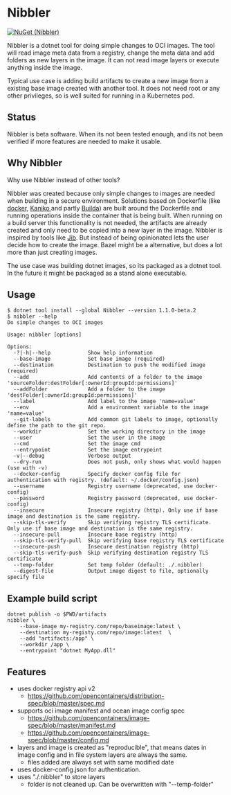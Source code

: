 # Nibbler

[![NuGet (Nibbler)](https://img.shields.io/nuget/v/Nibbler)](https://www.nuget.org/packages/Nibbler/)

Nibbler is a dotnet tool for doing simple changes to OCI images.
The tool will read image meta data from a registry, change the meta data and add folders as new layers in the image.
It can not read image layers or execute anything inside the image.

Typical use case is adding build artifacts to create a new image from a existing base image created with another tool.
It does not need root or any other privileges, so is well suited for running in a Kubernetes pod.

## Status

Nibbler is beta software. When its not been tested enough, and its not been verified if more features are needed to make it usable.

## Why Nibbler

Why use Nibbler instead of other tools?

Nibbler was created because only simple changes to images are needed when building in a secure environment. 
Solutions based on Dockerfile (like [docker](https://docs.docker.com/engine/reference/commandline/build/), [Kaniko  ](https://github.com/GoogleContainerTools/kaniko) and partly [Builda](https://github.com/containers/buildah)) are built around the Dockerfile and running operations inside the container that is being built.
When running on a build server this functionality is not needed, the artifacts are already created and only need to be copied into a new layer in the image.
Nibbler is inspired by tools like [Jib](https://github.com/GoogleContainerTools/jib). But instead of being opinionated lets the user decide how to create the image.
Bazel might be a alternative, but does a lot more than just creating images.

The use case was building dotnet images, so its packaged as a dotnet tool. In the future it might be packaged as a stand alone executable.

## Usage

```
$ dotnet tool install --global Nibbler --version 1.1.0-beta.2
$ nibbler --help
Do simple changes to OCI images

Usage: nibbler [options]

Options:
  -?|-h|--help            Show help information
  --base-image            Set base image (required)
  --destination           Destination to push the modified image (required)
  --add                   Add contents of a folder to the image 'sourceFolder:destFolder[:ownerId:groupId:permissions]'   
  --addFolder             Add a folder to the image 'destFolder[:ownerId:groupId:permissions]'
  --label                 Add label to the image 'name=value'
  --env                   Add a environment variable to the image 'name=value'
  --git-labels            Add common git labels to image, optionally define the path to the git repo.
  --workdir               Set the working directory in the image
  --user                  Set the user in the image
  --cmd                   Set the image cmd
  --entrypoint            Set the image entrypoint
  -v|--debug              Verbose output
  --dry-run               Does not push, only shows what would happen (use with -v)
  --docker-config         Specify docker config file for authentication with registry. (default: ~/.docker/config.json)   
  --username              Registry username (deprecated, use docker-config)
  --password              Registry password (deprecated, use docker-config)
  --insecure              Insecure registry (http). Only use if base image and destination is the same registry.          
  --skip-tls-verify       Skip verifying registry TLS certificate. Only use if base image and destination is the same registry.
  --insecure-pull         Insecure base registry (http)
  --skip-tls-verify-pull  Skip verifying base registry TLS certificate
  --insecure-push         Insecure destination registry (http)
  --skip-tls-verify-push  Skip verifying destination registry TLS certificate
  --temp-folder           Set temp folder (default: ./.nibbler)
  --digest-file           Output image digest to file, optionally specify file
```

## Example build script

```
dotnet publish -o $PWD/artifacts
nibbler \
	--base-image my-registry.com/repo/baseimage:latest \
	--destination my-registy.com/repo/image:latest  \
	--add "artifacts:/app" \
	--workdir /app \
	--entrypoint "dotnet MyApp.dll" 
```

## Features

- uses docker registry api v2
  - https://github.com/opencontainers/distribution-spec/blob/master/spec.md
- supports oci image manifest and ocean image config spec
  - https://github.com/opencontainers/image-spec/blob/master/manifest.md
  - https://github.com/opencontainers/image-spec/blob/master/config.md
- layers and image is created as "reproducible", that means dates in image config and in file system layers are always the same.
  - files added are always set with same modified date
- uses docker-config.json for authentication.
- uses "./.nibbler" to store layers
  - folder is not cleaned up. Can be overwritten with "--temp-folder"
  
